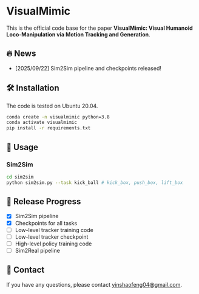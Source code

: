 # VisualMimic

This is the official code base for the paper **VisualMimic: Visual Humanoid Loco-Manipulation via Motion Tracking and Generation**.

## 🔥 News
- [2025/09/22] Sim2Sim pipeline and checkpoints released!

## 🛠️ Installation

The code is tested on Ubuntu 20.04.

```bash
conda create -n visualmimic python=3.8
conda activate visualmimic
pip install -r requirements.txt
```

## 🚀 Usage

### Sim2Sim

```bash
cd sim2sim
python sim2sim.py --task kick_ball # kick_box, push_box, lift_box
```

## 📜 Release Progress

- [x] Sim2Sim pipeline
- [x] Checkpoints for all tasks
- [ ] Low-level tracker training code
- [ ] Low-level tracker checkpoint
- [ ] High-level policy training code
- [ ] Sim2Real pipeline

## 🤝 Contact

If you have any questions, please contact yinshaofeng04@gmail.com.